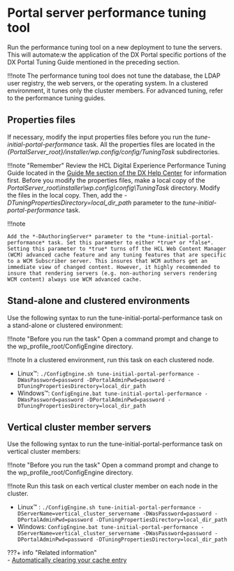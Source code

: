 # Portal server performance tuning tool

Run the performance tuning tool on a new deployment to tune the servers.
This will automate:w
 the application of the DX Portal specific portions of the DX Portal Tuning Guide mentioned in the preceding section.

!!!note
    The performance tuning tool does not tune the database, the LDAP user registry, the web servers, or the operating system. In a clustered environment, it tunes only the cluster members. For advanced tuning, refer to the performance tuning guides.

## Properties files

If necessary, modify the input properties files before you run the *tune-initial-portal-performance* task. 
All the properties files are located in the *{PortalServer_root}/installer/wp.config/config/TuningTask* subdirectories.

!!!note "Remember"
    Review the HCL Digital Experience Performance Tuning Guide located in the [Guide Me section of the DX Help Center](../../../guide_me/Performance_Tuning.md) for information first. Before you modify the properties files, make a local copy of the *PortalServer_root\installer\wp.config\config\TuningTask* directory. Modify the files in the local copy. Then, add the *-DTuningPropertiesDirectory=local_dir_path* parameter to the *tune-initial-portal-performance* task.

!!!note

    Add the *-DAuthoringServer* parameter to the *tune-initial-portal-performance* task. Set this parameter to either *true* or *false*. Setting this parameter to *true* turns off the HCL Web Content Manager (WCM) advanced cache feature and any tuning features that are specific to a WCM Subscriber server. This insures that WCM authors get an immediate view of changed content. However, it highly recommended to insure that rendering servers (e.g. non-authoring servers rendering WCM content) always use WCM advanced cache.

## Stand-alone and clustered environments

Use the following syntax to run the tune-initial-portal-performance task on a stand-alone or clustered environment:

!!!note "Before you run the task"
    Open a command prompt and change to the wp_profile_root/ConfigEngine directory.

!!!note
    In a clustered environment, run this task on each clustered node.

-   Linux™: `./ConfigEngine.sh tune-initial-portal-performance -DWasPassword=password -DPortalAdminPwd=password -DTuningPropertiesDirectory=local_dir_path`
-   Windows™: `ConfigEngine.bat tune-initial-portal-performance -DWasPassword=password -DPortalAdminPwd=password -DTuningPropertiesDirectory=local_dir_path`

## Vertical cluster member servers

Use the following syntax to run the tune-initial-portal-performance task on vertical cluster members:

!!!note "Before you run the task"
    Open a command prompt and change to the wp_profile_root/ConfigEngine directory.

!!!note
    Run this task on each vertical cluster member on each node in the cluster.

-   Linux™ : `./ConfigEngine.sh tune-initial-portal-performance -DServerName=vertical_cluster_servername -DWasPassword=password -DPortalAdminPwd=password -DTuningPropertiesDirectory=local_dir_path`
-   Windows: `ConfigEngine.bat tune-initial-portal-performance -DServerName=vertical_cluster_servername -DWasPassword=password -DPortalAdminPwd=password -DTuningPropertiesDirectory=local_dir_path`

???+ info "Related information"  
    - [Automatically clearing your cache entry](../../../manage_content/pzn/pzn_programming_ref/resource_cache/pzn_auto_cache.md)

